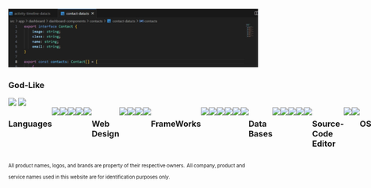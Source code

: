 <!--
**God-Like-is-like-me/God-Like-is-like-me** is a ✨ _special_ ✨ repository because its `README.md` (this file) appears on your GitHub profile.


-->

![Banner](https://github.com/God-Like-is-like-me/God-Like-is-like-me/blob/main/image.jpg?raw=true)

### God-Like



<div>	
<img height="160em" src=https://github-readme-stats.vercel.app/api?username=God-Like-is-like-me&show_icons=true&theme=radical/>
<img height="160em" src=https://github-readme-stats.vercel.app/api/top-langs/?username=God-Like-is-like-me&layout=compact&theme=radical/>
</div>



<!--
[![My GitHub Stats](https://github-readme-stats.vercel.app/api/?username=God-Like-is-like-me&count_private=true&layout=compact&theme=tokyonight&showicons=true)]()
[![My GitHub Language Stats](https://github-readme-stats.vercel.app/api/top-langs/?username=God-Like-is-like-me&langs_count=5&layout=compact&theme=tokyonight)]()	
	
	
[![My GitHub Stats](https://github-readme-stats.vercel.app/api/?username=God-Like-is-like-me&count_private=true&how_icons=true&theme=tokyonight&showicons=true)]()
[![My GitHub Language Stats](https://github-readme-stats.vercel.app/api/top-langs/?username=God-Like-is-like-me&langs_count=5&theme=tokyonight)]()
-->

<div style="display: flex">
<hr>
<h3>Languages</h3>
	<img width="40" src="https://cdn.jsdelivr.net/gh/devicons/devicon/icons/angularjs/angularjs-original.svg"/>
	<img width="40" src="https://cdn.jsdelivr.net/gh/devicons/devicon/icons/typescript/typescript-original.svg"/>
	<img width="40" src="https://cdn.jsdelivr.net/gh/devicons/devicon/icons/javascript/javascript-plain.svg"/>
	<img width="40" src="https://cdn.jsdelivr.net/gh/devicons/devicon/icons/python/python-original.svg"/>
	<img width="40" src="https://cdn.jsdelivr.net/gh/devicons/devicon/icons/php/php-original.svg" />
<h3>Web Design</h3>
	<img width="40" src="https://cdn.jsdelivr.net/gh/devicons/devicon/icons/html5/html5-plain.svg"/>
	<img width="40" src="https://cdn.jsdelivr.net/gh/devicons/devicon/icons/css3/css3-plain.svg"/>
	<img width="40"src="https://cdn.jsdelivr.net/gh/devicons/devicon/icons/sass/sass-original.svg"/>
	<img width="40"src="https://cdn.jsdelivr.net/gh/devicons/devicon/icons/bootstrap/bootstrap-original.svg"/>
<h3>FrameWorks</h3>
	<img width="40" src="https://cdn.jsdelivr.net/gh/devicons/devicon/icons/angularjs/angularjs-original.svg"/>
	<img width="40" src="https://cdn.jsdelivr.net/gh/devicons/devicon/icons/ionic/ionic-original.svg"/>
	<img width="40" src="https://cdn.jsdelivr.net/gh/devicons/devicon/icons/react/react-original.svg"/>
	<img width="40" src="https://cdn.jsdelivr.net/gh/devicons/devicon/icons/nodejs/nodejs-original.svg"/>
	<img width="40" src="https://cdn.jsdelivr.net/gh/devicons/devicon/icons/npm/npm-original-wordmark.svg"/>
	<img width="40"src="https://cdn.jsdelivr.net/gh/devicons/devicon/icons/jquery/jquery-original.svg"/>
<h3>Data Bases</h3>
	<img width="40" src="https://cdn.jsdelivr.net/gh/devicons/devicon/icons/mysql/mysql-original.svg"/>
	<img width="40" src="https://cdn.jsdelivr.net/gh/devicons/devicon/icons/mongodb/mongodb-original.svg"/>
	<img width="40" src="https://cdn.jsdelivr.net/gh/devicons/devicon/icons/express/express-original.svg"/>
	<img width="40" src="https://cdn.jsdelivr.net/gh/devicons/devicon/icons/sequelize/sequelize-original.svg"/> 
	<img width="40" src="https://cdn.jsdelivr.net/gh/devicons/devicon/icons/vscode/vscode-original.svg"/>
<h3>Source-Code Editor</h3>
	<img width="40" src="https://cdn.jsdelivr.net/gh/devicons/devicon/icons/vscode/vscode-original.svg"/>
	<img width="40" src="https://cdn.jsdelivr.net/gh/devicons/devicon/icons/androidstudio/androidstudio-original.svg"/>
	<!--<img width="40" src="https://cdn.jsdelivr.net/gh/devicons/devicon/icons/atom/atom-original.svg"/>-->
<h3>OS</h3>
	<img width="40" src="https://cdn.jsdelivr.net/gh/devicons/devicon/icons/android/android-original.svg"/>
	<img width="40" src="https://cdn.jsdelivr.net/gh/devicons/devicon/icons/linux/linux-original.svg"/>
	<img width="40"src="https://cdn.jsdelivr.net/gh/devicons/devicon/icons/debian/debian-original.svg"/>
	<img width="40"src="https://cdn.jsdelivr.net/gh/devicons/devicon/icons/windows8/windows8-original.svg"/>
<h3>Graphics</h3>
	<img width="40" src="https://cdn.jsdelivr.net/gh/devicons/devicon/icons/blender/blender-original.svg"/>
	<img width="40" src="https://cdn.jsdelivr.net/gh/devicons/devicon/icons/inkscape/inkscape-original.svg"/>
	<img width="40" src="https://cdn.jsdelivr.net/gh/devicons/devicon/icons/gimp/gimp-original.svg"/>
	<hr>



 
</div>	
<sub><sub>All product names, logos, and brands are property of their respective owners.</sub></sub>
<sub><sub>All company, product and service names used in this website are for identification purposes only.</sub></sub>

<!---https://devicon.dev/--->





<br>

